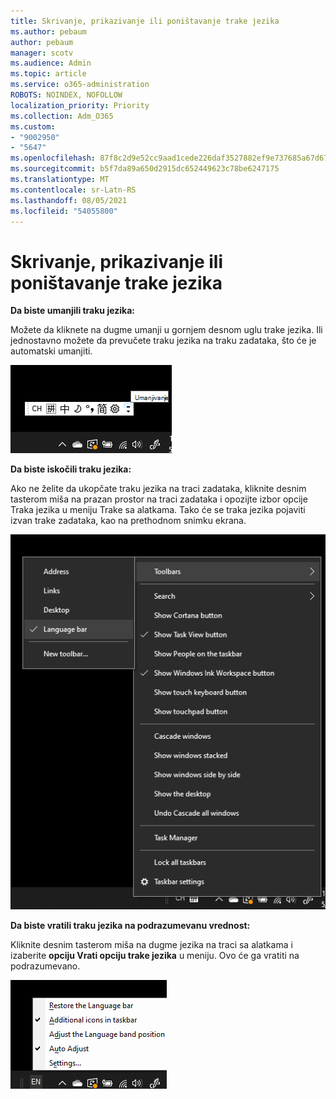 ```yaml
---
title: Skrivanje, prikazivanje ili poništavanje trake jezika
ms.author: pebaum
author: pebaum
manager: scotv
ms.audience: Admin
ms.topic: article
ms.service: o365-administration
ROBOTS: NOINDEX, NOFOLLOW
localization_priority: Priority
ms.collection: Adm_O365
ms.custom:
- "9002950"
- "5647"
ms.openlocfilehash: 87f8c2d9e52cc9aad1cede226daf3527882ef9e737685a67d671978c05c5a822
ms.sourcegitcommit: b5f7da89a650d2915dc652449623c78be6247175
ms.translationtype: MT
ms.contentlocale: sr-Latn-RS
ms.lasthandoff: 08/05/2021
ms.locfileid: "54055800"
---
```

# <a name="hide-display-or-reset-the-language-bar"></a>Skrivanje, prikazivanje ili poništavanje trake jezika

**Da biste umanjili traku jezika:**

Možete da kliknete na dugme umanji u gornjem desnom uglu trake jezika. Ili jednostavno možete da prevučete traku jezika na traku zadataka, što će je automatski umanjiti.

![Umanjivanje traku jezika](media/minimize-language-bar.png)

**Da biste iskočili traku jezika:**

Ako ne želite da ukopčate traku jezika na traci zadataka, kliknite desnim tasterom  miša na prazan prostor na traci zadataka i opozijte izbor opcije Traka jezika u meniju Trake sa alatkama. Tako će se traka jezika pojaviti izvan trake zadataka, kao na prethodnom snimku ekrana.

![Iskačuća traka jezika](media/pop-out-language-bar.png)

**Da biste vratili traku jezika na podrazumevanu vrednost:**

Kliknite desnim tasterom miša na dugme jezika na traci sa alatkama i izaberite **opciju Vrati opciju trake jezika** u meniju. Ovo će ga vratiti na podrazumevano.

![Vraćanje jezičke traku u prethodno stanje](media/restore-language-bar.png)
